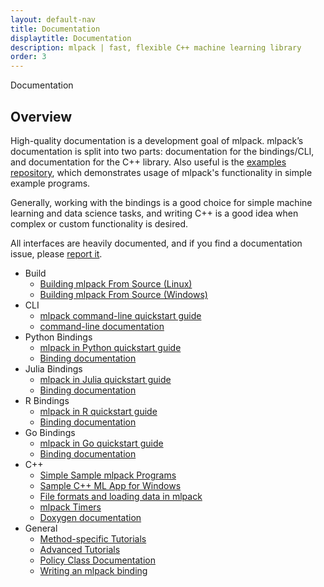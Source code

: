 ```yaml
---
layout: default-nav
title: Documentation
displaytitle: Documentation
description: mlpack | fast, flexible C++ machine learning library
order: 3
---
```

<div class="page-title-header">Documentation</div>

## Overview

High-quality documentation is a development goal of mlpack. mlpack’s
documentation is split into two parts: documentation for the bindings/CLI, and
documentation for the C++ library.  Also useful is the [examples
repository](https://github.com/mlpack/examples/), which demonstrates usage of
mlpack's functionality in simple example programs.

Generally, working with the bindings is a good choice for simple machine
learning and data science tasks, and writing C++ is a good idea when complex or
custom functionality is desired.

All interfaces are heavily documented, and if you find a documentation issue,
please <a
href="https://github.com/mlpack/mlpack/issues/new?assignees=&labels=t%3A+bug+report%2C+c%3A+documentation%2C+s%3A+unanswered&template=1-documentation.md&title=">report
it</a>.

 * Build
   * [Building mlpack From Source (Linux)](doc/mlpack-4.1.0/doxygen/build.html)
   * [Building mlpack From Source (Windows)](doc/mlpack-4.1.0/doxygen/build_windows.html)
 * CLI
   * [mlpack command-line quickstart guide](doc/mlpack-4.1.0/doxygen/cli_quickstart.html)
   * [command-line documentation](doc/mlpack-4.1.0/cli_documentation.html)
 * Python Bindings
   * [mlpack in Python quickstart guide](doc/mlpack-4.1.0/doxygen/python_quickstart.html)
   * [Binding documentation](doc/mlpack-4.1.0/python_documentation.html)
 * Julia Bindings
   * [mlpack in Julia quickstart guide](doc/mlpack-4.1.0/doxygen/julia_quickstart.html)
   * [Binding documentation](doc/mlpack-4.1.0/julia_documentation.html)
 * R Bindings
   * [mlpack in R quickstart guide](doc/mlpack-4.1.0/doxygen/r_quickstart.html)
   * [Binding documentation](doc/mlpack-4.1.0/r_documentation.html)
 * Go Bindings
   * [mlpack in Go quickstart guide](doc/mlpack-4.1.0/doxygen/go_quickstart.html)
   * [Binding documentation](doc/mlpack-4.1.0/go_documentation.html)
 * C++
   * [Simple Sample mlpack Programs](doc/mlpack-4.1.0/doxygen/sample.html)
   * [Sample C++ ML App for Windows](doc/mlpack-4.1.0/doxygen/sample_ml_app.html)
   * [File formats and loading data in mlpack](doc/mlpack-4.1.0/doxygen/formatdoc.html)
   * [mlpack Timers](doc/mlpack-4.1.0/doxygen/timer.html)
   * [Doxygen documentation](doc/mlpack-4.1.0/doxygen/index.html)
 * General
   * [Method-specific Tutorials](doc/mlpack-4.1.0/cli_documentation.html#method-specific-tutorials)
   * [Advanced Tutorials](doc/mlpack-4.1.0/cli_documentation.html#advanced-tutorials)
   * [Policy Class Documentation](doc/mlpack-4.1.0/cli_documentation.html#policy-class-documentation)
   * [Writing an mlpack binding](doc/mlpack-4.1.0/doxygen/iodoc.html)
 
 
